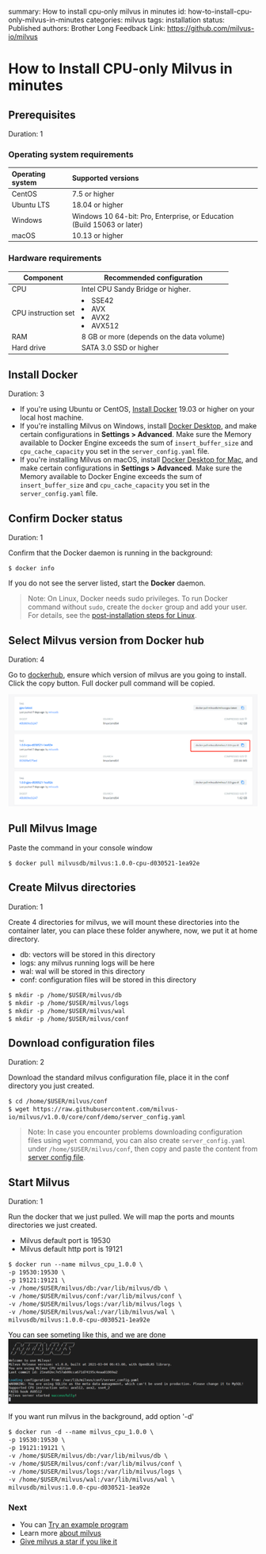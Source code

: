 summary: How to install cpu-only milvus in minutes
id: how-to-install-cpu-only-milvus-in-minutes
categories: milvus
tags: installation
status: Published
authors: Brother Long
Feedback Link: https://github.com/milvus-io/milvus

# How to Install CPU-only Milvus in minutes

## Prerequisites

Duration: 1

### Operating system requirements

| Operating system | Supported versions                                                      |
| :--------------- | :---------------------------------------------------------------------- |
| CentOS           | 7.5 or higher                                                           |
| Ubuntu LTS       | 18.04 or higher                                                         |
| Windows          | Windows 10 64-bit: Pro, Enterprise, or Education (Build 15063 or later) |
| macOS            | 10.13 or higher                                                         |

### Hardware requirements

| Component           | Recommended configuration                              |
| ------------------- | ------------------------------------------------------ |
| CPU                 | Intel CPU Sandy Bridge or higher.                      |
| CPU instruction set | <li>SSE42</li><li>AVX</li><li>AVX2</li><li>AVX512</li> |
| RAM                 | 8 GB or more (depends on the data volume)              |
| Hard drive          | SATA 3.0 SSD or higher                                 |

## Install Docker

Duration: 3

- If you're using Ubuntu or CentOS, [Install Docker](https://docs.docker.com/engine/installation/linux/docker-ce/ubuntu/) 19.03 or higher on your local host machine.
- If you're installing Milvus on Windows, install [Docker Desktop](https://docs.docker.com/docker-for-windows/install/), and make certain configurations in **Settings > Advanced**. Make sure the Memory available to Docker Engine exceeds the sum of `insert_buffer_size` and `cpu_cache_capacity` you set in the `server_config.yaml` file.
- If you're installing Milvus on macOS, install [Docker Desktop for Mac](https://docs.docker.com/docker-for-mac/install/), and make certain configurations in **Settings > Advanced**. Make sure the Memory available to Docker Engine exceeds the sum of `insert_buffer_size` and `cpu_cache_capacity` you set in the `server_config.yaml` file.

## Confirm Docker status

Duration: 1

Confirm that the Docker daemon is running in the background:

```shell
$ docker info
```

If you do not see the server listed, start the **Docker** daemon.

> Note: On Linux, Docker needs sudo privileges. To run Docker command without `sudo`, create the `docker` group and add your user. For details, see the [post-installation steps for Linux](https://docs.docker.com/install/linux/linux-postinstall/).

## Select Milvus version from Docker hub

Duration: 4

Go to [dockerhub](https://hub.docker.com/r/milvusdb/milvus/tags), ensure which version of milvus are you going to install. Click the copy button. Full docker pull command will be copied.

![dockerhub-milvus](img/pic.png 'dockerhub-milvus')

## Pull Milvus Image

Paste the command in your console window

```shell
$ docker pull milvusdb/milvus:1.0.0-cpu-d030521-1ea92e
```

## Create Milvus directories

Duration: 1

Create 4 directories for milvus, we will mount these directories into the container later, you can place these folder anywhere, now, we put it at home directory.

- db: vectors will be stored in this directory
- logs: any milvus running logs will be here
- wal: wal will be stored in this directory
- conf: configuration files will be stored in this directory

```shell
$ mkdir -p /home/$USER/milvus/db
$ mkdir -p /home/$USER/milvus/logs
$ mkdir -p /home/$USER/milvus/wal
$ mkdir -p /home/$USER/milvus/conf
```

## Download configuration files

Duration: 2

Download the standard milvus configuration file, place it in the conf directory you just created.

```shell
$ cd /home/$USER/milvus/conf
$ wget https://raw.githubusercontent.com/milvus-io/milvus/v1.0.0/core/conf/demo/server_config.yaml
```

> Note: In case you encounter problems downloading configuration files using `wget` command, you can also create `server_config.yaml` under `/home/$USER/milvus/conf`, then copy and paste the content from [server config file](https://github.com/milvus-io/milvus/blob/v1.0.0/core/conf/demo/server_config.yaml).

## Start Milvus

Duration: 1

Run the docker that we just pulled. We will map the ports and mounts directories we just created.

- Milvus default port is 19530
- Milvus default http port is 19121

```shell
$ docker run --name milvus_cpu_1.0.0 \
-p 19530:19530 \
-p 19121:19121 \
-v /home/$USER/milvus/db:/var/lib/milvus/db \
-v /home/$USER/milvus/conf:/var/lib/milvus/conf \
-v /home/$USER/milvus/logs:/var/lib/milvus/logs \
-v /home/$USER/milvus/wal:/var/lib/milvus/wal \
milvusdb/milvus:1.0.0-cpu-d030521-1ea92e
```

You can see someting like this, and we are done
![dockerhub-milvus](img/done.png 'dockerhub-milvus')

If you want run milvus in the background, add option '-d'

```shell
$ docker run -d --name milvus_cpu_1.0.0 \
-p 19530:19530 \
-p 19121:19121 \
-v /home/$USER/milvus/db:/var/lib/milvus/db \
-v /home/$USER/milvus/conf:/var/lib/milvus/conf \
-v /home/$USER/milvus/logs:/var/lib/milvus/logs \
-v /home/$USER/milvus/wal:/var/lib/milvus/wal \
milvusdb/milvus:1.0.0-cpu-d030521-1ea92e
```

### Next

- You can [Try an example program](https://milvus.io/docs/v1.0.0/example_code.md)
- Learn more [about milvus](https://milvus.io/docs/about_milvus/overview.md)
- [Give milvus a star if you like it](https://github.com/milvus-io/milvus)
